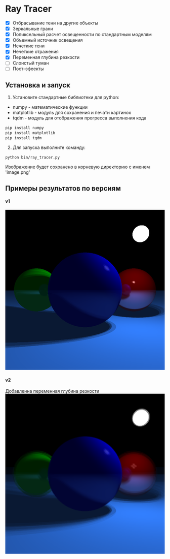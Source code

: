 # Ray Tracer

- [x] Отбрасывание тени на другие объекты
- [x] Зеркальные грани
- [x] Попиксельный расчет освещенности по стандартным моделям
- [x] Объемный источник освещения
- [x] Нечеткие тени
- [x] Нечеткие отражения
- [x] Переменная глубина резкости
- [ ] Слоистый туман
- [ ] Пост-эфеекты

## Установка и запуск
1. Установите стандартные библиотеки для python: 
- numpy - математические функции
- matplotlib - модуль для сохранения и печати картинок
- tqdm - модуль для отображения прогресса выполнения кода

```
pip install numpy
pip install matplotlib
pip install tqdm
```
2. Для запуска выполните команду:
```
python bin/ray_tracer.py
```
Изображение будет сохранено в корневую директорию с именем 'image.png'

## Примеры результатов по версиям
#### v1
![N|Solid](/v1_900x900.png)

#### v2
Добавленна переменная глубина резкости
![N|Solid](/v2_900x900.png)

